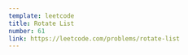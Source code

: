 ```yaml
---
template: leetcode
title: Rotate List
number: 61
link: https://leetcode.com/problems/rotate-list
---
```

